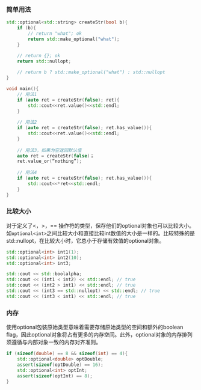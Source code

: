 ### 	简单用法

```cpp
std::optional<std::string> createStr(bool b){
    if (b){
		// return "what"; ok
        return std::make_optional("what");
    }

	// return {}; ok
    return std::nullopt;
    
    // return b ? std::make_optional("what") : std::nullopt
}

void main(){
    // 用法1
    if (auto ret = createStr(false); ret){
    	std::cout<<ret.value()<<std::endl;
	}
    
    // 用法2
    if (auto ret = createStr(false); ret.has_value()){
    	std::cout<<ret.value()<<std::endl;
	}
    
    // 用法3，如果为空返回默认值
    auto ret = createStr(false)；
    ret.value_or(“nothing”);
    
    // 用法4
    if (auto ret = createStr(false); ret.has_value()){
    	std::cout<<*ret<<std::endl;
	}
}

```

### 比较大小

对于定义了<，>，== 操作符的类型，保存他们的optional对象也可以比较大小。如`optional<int>`之间比较大小和直接比较int数值的大小是一样的。比较特殊的是std::nullopt，在比较大小时，它总小于存储有效值的optional对象。

``` cpp
std::optional<int> int1(1);
std::optional<int> int2(10);
std::optional<int> int3;

std::cout << std::boolalpha;
std::cout << (int1 < int2) << std::endl; // true
std::cout << (int2 > int1) << std::endl; // true
std::cout << (int3 == std::nullopt) << std::endl; // true
std::cout << (int3 < int1) << std::endl; // true
```

### 内存
使用optional包装原始类型意味着需要存储原始类型的空间和额外的boolean flag，因此optional对象将占有更多的内存空间。此外，optional对象的内存排列须遵循与内部对象一致的内存对齐准则。

```cpp
if (sizeof(double) == 8 && sizeof(int) == 4){
    std::optional<double> optDouble; 
    assert(sizeof(optDouble) == 16);
	std::optional<int> optInt; 
    assert(sizeof(optInt) == 8);
}

```


